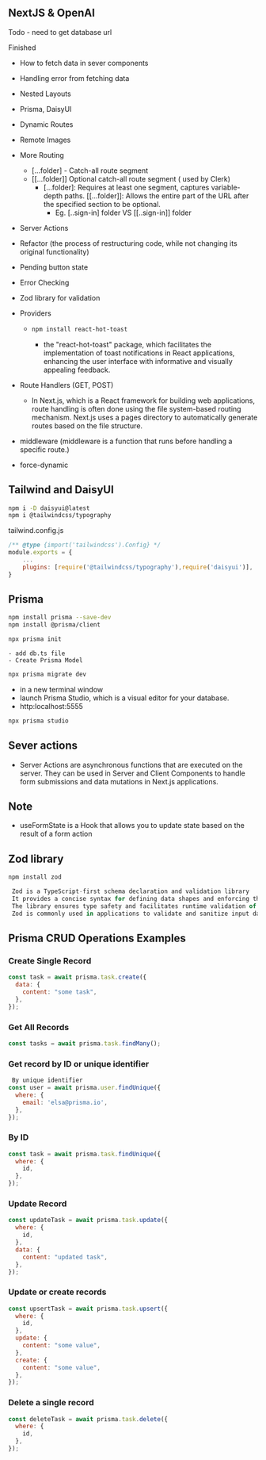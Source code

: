 ## NextJS & OpenAI

Todo - need to get database url

Finished

- How to fetch data in sever components
- Handling error from fetching data
- Nested Layouts
- Prisma, DaisyUI
- Dynamic Routes
- Remote Images
- More Routing

  - [...folder] - Catch-all route segment
  - [[...folder]] Optional catch-all route segment ( used by Clerk)
    - [...folder]: Requires at least one segment, captures variable-depth paths.
      [[...folder]]: Allows the entire part of the URL after the specified section to be optional.
      - Eg. [..sign-in] folder VS [[..sign-in]] folder

- Server Actions
- Refactor (the process of restructuring code, while not changing its original functionality)
- Pending button state
- Error Checking
- Zod library for validation
- Providers

  - ```sh
    npm install react-hot-toast
    ```
    - the "react-hot-toast" package, which facilitates the implementation of toast notifications in React applications, enhancing the user interface with informative and visually appealing feedback.

- Route Handlers (GET, POST)

  - In Next.js, which is a React framework for building web applications, route handling is often done using the file system-based routing mechanism. Next.js uses a pages directory to automatically generate routes based on the file structure.

- middleware (middleware is a function that runs before handling a specific route.)
<!-- - PlanetScale -->
- force-dynamic

## Tailwind and DaisyUI

```sh
npm i -D daisyui@latest
npm i @tailwindcss/typography
```

tailwind.config.js

```js
/** @type {import('tailwindcss').Config} */
module.exports = {
    ...
    plugins: [require('@tailwindcss/typography'),require('daisyui')],
}
```

## Prisma

```sh
npm install prisma --save-dev
npm install @prisma/client
```

```sh
npx prisma init
```

    - add db.ts file
    - Create Prisma Model

```sh
npx prisma migrate dev
```

- in a new terminal window
- launch Prisma Studio, which is a visual editor for your database.
- http:localhost:5555

```sh
npx prisma studio
```

## Sever actions

- Server Actions are asynchronous functions that are executed on the server. They can be used in Server and Client Components to handle form submissions and data mutations in Next.js applications.

## Note

- useFormState is a Hook that allows you to update state based on the result of a form action

## Zod library

```js
npm install zod
```

```javascript
 Zod is a TypeScript-first schema declaration and validation library
 It provides a concise syntax for defining data shapes and enforcing their structure
 The library ensures type safety and facilitates runtime validation of data against schemas
 Zod is commonly used in applications to validate and sanitize input data, enhancing reliability
```

## Prisma CRUD Operations Examples

### Create Single Record

```js
const task = await prisma.task.create({
  data: {
    content: "some task",
  },
});
```

### Get All Records

```js
const tasks = await prisma.task.findMany();
```

### Get record by ID or unique identifier

```js
 By unique identifier
const user = await prisma.user.findUnique({
  where: {
    email: 'elsa@prisma.io',
  },
});
```

### By ID

```js
const task = await prisma.task.findUnique({
  where: {
    id,
  },
});
```

### Update Record

```js
const updateTask = await prisma.task.update({
  where: {
    id,
  },
  data: {
    content: "updated task",
  },
});
```

### Update or create records

```js
const upsertTask = await prisma.task.upsert({
  where: {
    id,
  },
  update: {
    content: "some value",
  },
  create: {
    content: "some value",
  },
});
```

### Delete a single record

```js
const deleteTask = await prisma.task.delete({
  where: {
    id,
  },
});
```
